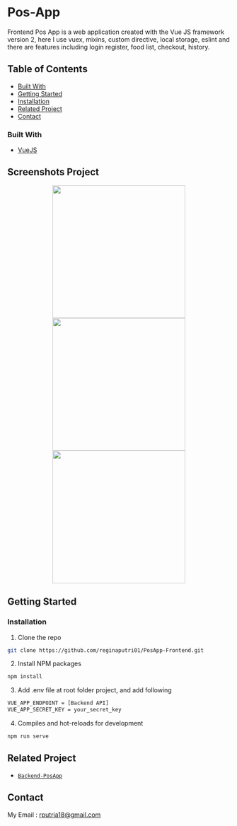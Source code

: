 # Pos-App
Frontend Pos App is a web application created with the Vue JS framework version 2, here I use vuex, mixins, custom directive, local storage, eslint and there are features including login register, food list, checkout, history.

<!-- TABLE OF CONTENTS -->
## Table of Contents
* [Built With](#built-with)
* [Getting Started](#getting-started)
* [Installation](#installation)
* [Related Project](#related-project)
* [Contact](#contact)

### Built With
* [VueJS](http://vuejs.org/)

## Screenshots Project

<p align='center'>
  <span>
      <image width="300" src='./screenshots/home.png' />
      <image width="300" src='./screenshots/checkout.png' />
      <image width="300" src='./screenshots/addItem.png' />
  </span>
</p>

<!-- GETTING STARTED -->
## Getting Started

### Installation

1. Clone the repo
```sh
git clone https://github.com/reginaputri01/PosApp-Frontend.git
```
2. Install NPM packages
```sh
npm install
```
3. Add .env file at root folder project, and add following
```sh
VUE_APP_ENDPOINT = [Backend API]
VUE_APP_SECRET_KEY = your_secret_key
```
4. Compiles and hot-reloads for development
```sh
npm run serve
```

## Related Project
* [`Backend-PosApp`](https://github.com/reginaputri01/PosApp-Backend)

<!-- CONTACT -->
## Contact

My Email : rputria18@gmail.com
